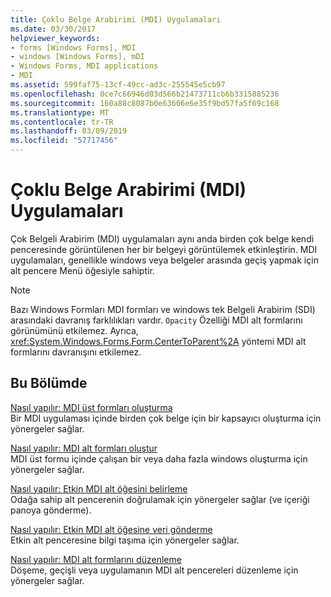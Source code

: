 ```yaml
---
title: Çoklu Belge Arabirimi (MDI) Uygulamaları
ms.date: 03/30/2017
helpviewer_keywords:
- forms [Windows Forms], MDI
- windows [Windows Forms], mDI
- Windows Forms, MDI applications
- MDI
ms.assetid: 599faf75-13cf-49cc-ad3c-255545e5cb97
ms.openlocfilehash: 0ce7c66946d03d566b21473711cb6b3315885236
ms.sourcegitcommit: 160a88c8087b0e63606e6e35f9bd57fa5f69c168
ms.translationtype: MT
ms.contentlocale: tr-TR
ms.lasthandoff: 03/09/2019
ms.locfileid: "57717456"
---
```

# <a name="multiple-document-interface-mdi-applications"></a>Çoklu Belge Arabirimi (MDI) Uygulamaları
Çok Belgeli Arabirim (MDI) uygulamaları aynı anda birden çok belge kendi penceresinde görüntülenen her bir belgeyi görüntülemek etkinleştirin. MDI uygulamaları, genellikle windows veya belgeler arasında geçiş yapmak için alt pencere Menü öğesiyle sahiptir.  
  
> [!NOTE]
>  Bazı Windows Formları MDI formları ve windows tek Belgeli Arabirim (SDI) arasındaki davranış farklılıkları vardır. `Opacity` Özelliği MDI alt formlarını görünümünü etkilemez. Ayrıca, <xref:System.Windows.Forms.Form.CenterToParent%2A> yöntemi MDI alt formlarını davranışını etkilemez.  
  
## <a name="in-this-section"></a>Bu Bölümde  
 [Nasıl yapılır: MDI üst formları oluşturma](how-to-create-mdi-parent-forms.md)  
 Bir MDI uygulaması içinde birden çok belge için bir kapsayıcı oluşturma için yönergeler sağlar.  
  
 [Nasıl yapılır: MDI alt formları oluştur](how-to-create-mdi-child-forms.md)  
 MDI üst formu içinde çalışan bir veya daha fazla windows oluşturma için yönergeler sağlar.  
  
 [Nasıl yapılır: Etkin MDI alt öğesini belirleme](how-to-determine-the-active-mdi-child.md)  
 Odağa sahip alt pencerenin doğrulamak için yönergeler sağlar (ve içeriği panoya gönderme).  
  
 [Nasıl yapılır: Etkin MDI alt öğesine veri gönderme](how-to-send-data-to-the-active-mdi-child.md)  
 Etkin alt penceresine bilgi taşıma için yönergeler sağlar.  
  
 [Nasıl yapılır: MDI alt formlarını düzenleme](how-to-arrange-mdi-child-forms.md)  
 Döşeme, geçişli veya uygulamanın MDI alt pencereleri düzenleme için yönergeler sağlar.
